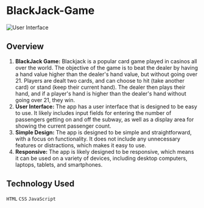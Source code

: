 # BlackJack-Game

![User Interface](https://user-images.githubusercontent.com/90888316/234187397-68e7d576-fe15-4cea-bb13-405b518959d1.png)

## Overview 

1. **BlackJack Game:** Blackjack is a popular card game played in casinos all over the world. The objective of the game is to beat the dealer by having a hand value higher than the dealer's hand value, but without going over 21. Players are dealt two cards, and can choose to hit (take another card) or stand (keep their current hand). The dealer then plays their hand, and if a player's hand is higher than the dealer's hand without going over 21, they win.
2. **User Interface:** The app has a user interface that is designed to be easy to use. It likely includes input fields for entering the number of passengers getting on and off the subway, as well as a display area for showing the current passenger count.
3. **Simple Design:** The app is designed to be simple and straightforward, with a focus on functionality. It does not include any unnecessary features or distractions, which makes it easy to use.
4. **Responsive:** The app is likely designed to be responsive, which means it can be used on a variety of devices, including desktop computers, laptops, tablets, and smartphones.

## Technology Used

`HTML`
`CSS`
`JavaScript`
